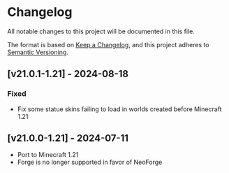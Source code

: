 # Changelog
All notable changes to this project will be documented in this file.

The format is based on [Keep a Changelog](https://keepachangelog.com/en/1.0.0/),
and this project adheres to [Semantic Versioning](https://semver.org/spec/v2.0.0.html).

## [v21.0.1-1.21] - 2024-08-18
### Fixed
- Fix some statue skins failing to load in worlds created before Minecraft 1.21

## [v21.0.0-1.21] - 2024-07-11
- Port to Minecraft 1.21
- Forge is no longer supported in favor of NeoForge
